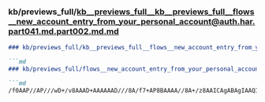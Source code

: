 ### kb/previews_full/kb__previews_full__kb__previews_full__flows__new_account_entry_from_your_personal_account@auth.har.part041.md.part002.md.md

```md
### kb/previews_full/kb__previews_full__flows__new_account_entry_from_your_personal_account@auth.har.part041.md.part002.md

```md
### kb/previews_full/flows__new_account_entry_from_your_personal_account@auth.har.part041.md (part 002)

```md
/f0AAP//AP///wD+/v8AAAD+AAAAAAD///8A/f7+AP8BAAAA//8A+/z8AAICAgABAgIAAQICAAMCAgD9/fw
```

```

```

```
